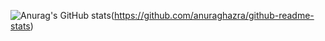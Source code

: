 
![Anurag's GitHub stats](https://github-readme-stats.vercel.app/api?username=ybm1968&show_icons=true&theme=cobalt&include_all_commits=true)(https://github.com/anuraghazra/github-readme-stats)
